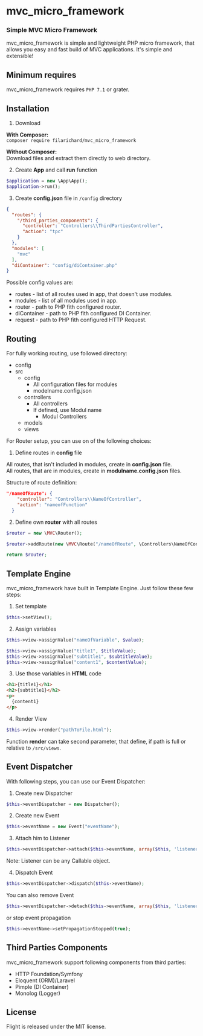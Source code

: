 # mvc_micro_framework
### Simple MVC Micro Framework

mvc_micro_framework is simple and lightweight PHP micro framework, that allows you easy and fast build of MVC applications. It's simple and extensible!

## Minimum requires
mvc_micro_framework requires `PHP 7.1` or grater.

## Installation
1. Download

**With Composer:**  
`composer require filarichard/mvc_micro_framework`

**Without Composer:**  
Download files and extract them directly to web directory.

2. Create **App** and call **run** function  
```php
$application = new \App\App();
$application->run();
```

3. Create **config.json** file in `/config` directory  
```json
{
  "routes": {
    "/third_parties_components": {
      "controller": "Controllers\\ThirdPartiesController",
      "action": "tpc"
    }
  },
  "modules": [
    "mvc"
  ],
  "diContainer": "config/diContainer.php"
}
```
Possible config values are:  
* routes - list of all routes used in app, that doesn't use modules.
* modules - list of all modules used in app.
* router - path to PHP fith configured router.
* diContainer - path to PHP fith configured DI Container.
* request - path to PHP fith configured HTTP Request.

## Routing
For fully working routing, use followed directory:
* config
* src
  * config
    * All configuration files for modules
    * modelname.config.json
  * controllers
    * All controllers
    * If defined, use Modul name
      * Modul Controllers
  * models
  * views

For Router setup, you can use on of the following choices:
1. Define routes in **config** file

All routes, that isn't included in modules, create in **config.json** file.  
All routes, that are in modules, create in **modulname.config.json** files.

Structure of route definition:
```json
"/nameOfRoute": {
    "controller": "Controllers\\NameOfController",
    "action": "nameofFunction"
  }
```

2. Define own **router** with all routes

```php
$router = new \MVC\Router();

$router->addRoute(new \MVC\Route("/nameOfRoute", \Controllers\NameOfController::class, "nameOfFunction"));

return $router;
```

## Template Engine
mvc_micro_framework have built in Template Engine. Just follow these few steps:
1. Set template

```php
$this->setView();
```
2. Assign variables

```php
$this->view->assignValue("nameOfVariable", $value);

$this->view->assignValue("title1", $titleValue);
$this->view->assignValue("subtitle1", $subtitleValue);
$this->view->assignValue("content1", $contentValue);
```
3. Use those variables in **HTML** code

```html
<h1>{title1}</h1>
<h2>{subtitle1}</h2>
<p>
  {content1}
</p>
```
4. Render View

```php
$this->view->render("pathToFile.html");
```
Function **render** can take second parameter, that define, if path is full or relative to `/src/views`.

## Event Dispatcher
With following steps, you can use our Event Dispatcher:
1. Create new Dispatcher

```php
$this->eventDispatcher = new Dispatcher();
```
2. Create new Event

```php
$this->eventName = new Event("eventName");
```
3. Attach him to Listener

```php
$this->eventDispatcher->attach($this->eventName, array($this, 'listenerName'));
```
Note: Listener can be any Callable object.

4. Dispatch Event

```php
$this->eventDispatcher->dispatch($this->eventName);
```

You can also remove Event
```php
$this->eventDispatcher->detach($this->eventName, array($this, 'listenerName'));
```
or stop event propagation
```php
$this->eventName->setPropagationStopped(true);
```
## Third Parties Components
mvc_micro_framework support following components from third parties:
* HTTP Foundation/Symfony
* Eloquent (ORM)/Laravel
* Pimple (DI Container)
* Monolog (Logger)

## License
Flight is released under the MIT license.
